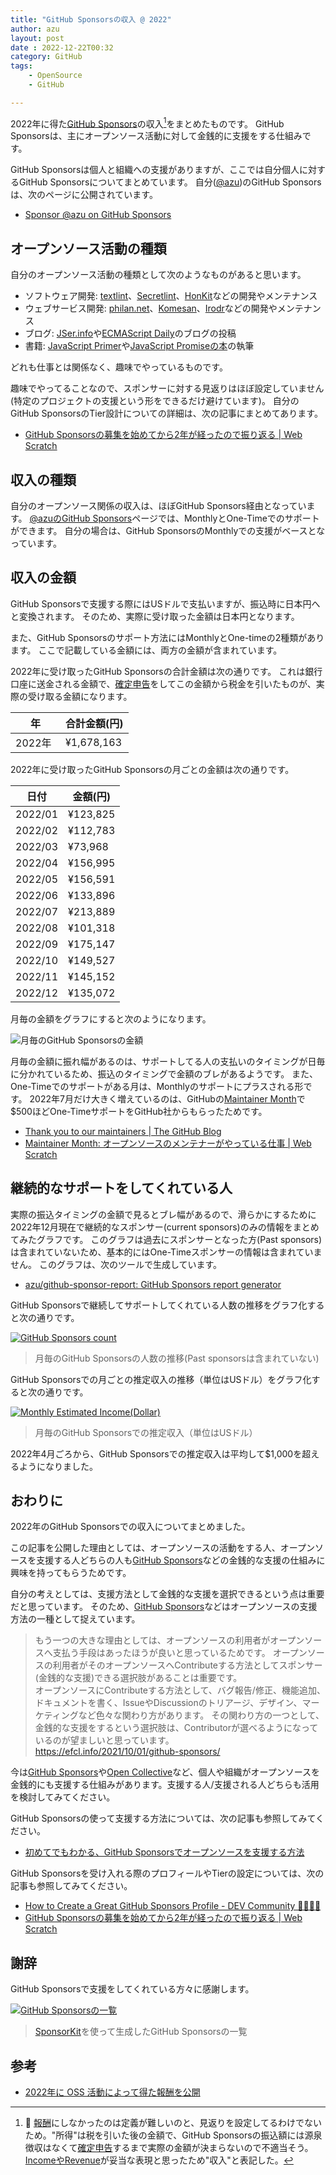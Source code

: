 ```yaml
---
title: "GitHub Sponsorsの収入 @ 2022"
author: azu
layout: post
date : 2022-12-22T00:32
category: GitHub
tags:
    - OpenSource
    - GitHub

---
```


2022年に得た[GitHub Sponsors](https://github.com/sponsors)の収入[^1]をまとめたものです。
GitHub Sponsorsは、主にオープンソース活動に対して金銭的に支援をする仕組みです。

GitHub Sponsorsは個人と組織への支援がありますが、ここでは自分個人に対するGitHub Sponsorsについてまとめています。
自分([@azu](https://github.com/azu))のGitHub Sponsorsは、次のページに公開されています。

- [Sponsor @azu on GitHub Sponsors](https://github.com/sponsors/azu)

## オープンソース活動の種類

自分のオープンソース活動の種類として次のようなものがあると思います。

- ソフトウェア開発: [textlint](https://github.com/textlint/textlint)、[Secretlint](https://github.com/secretlint/secretlint)、[HonKit](https://github.com/HonKit/HonKit)などの開発やメンテナンス
- ウェブサービス開発: [philan.net](https://philan.net/)、[Komesan](https://komesan.pages.dev/)、[Irodr](https://irodr.netlify.app/)などの開発やメンテナンス
- ブログ: [JSer.info](https://jser.info/)や[ECMAScript Daily](https://ecmascript-daily.github.io/)のブログの投稿
- 書籍: [JavaScript Primer](https://jsprimer.net/)や[JavaScript Promiseの本](https://azu.github.io/promises-book/)の執筆

どれも仕事とは関係なく、趣味でやっているものです。

趣味でやってることなので、スポンサーに対する見返りはほぼ設定していません(特定のプロジェクトの支援という形をできるだけ避けています)。
自分のGitHub SponsorsのTier設計についての詳細は、次の記事にまとめてあります。

- [GitHub Sponsorsの募集を始めてから2年が経ったので振り返る | Web Scratch](https://efcl.info/2021/10/01/github-sponsors/)

## 収入の種類

自分のオープンソース関係の収入は、ほぼGitHub Sponsors経由となっています。
[@azuのGitHub Sponsors](https://github.com/sponsors/azu)ページでは、MonthlyとOne-Timeでのサポートができます。
自分の場合は、GitHub SponsorsのMonthlyでの支援がベースとなっています。

## 収入の金額

GitHub Sponsorsで支援する際にはUSドルで支払いますが、振込時に日本円へと変換されます。
そのため、実際に受け取った金額は日本円となります。

また、GitHub Sponsorsのサポート方法にはMonthlyとOne-timeの2種類があります。
ここで記載している金額には、両方の金額が含まれています。

2022年に受け取ったGitHub Sponsorsの合計金額は次の通りです。
これは銀行口座に送金される金額で、[確定申告](https://github.com/azu/github-sponsors-tax)をしてこの金額から税金を引いたものが、実際の受け取る金額になります。

| 年　　　| 合計金額(円) |
| -----  |  ------|
| 2022年 |  ¥1,678,163 |

2022年に受け取ったGitHub Sponsorsの月ごとの金額は次の通りです。

| 日付 | 金額(円) | 
| -----  |  ------|
|2022/01 |  ¥123,825 |
|2022/02 |  ¥112,783 |
|2022/03 |  ¥73,968  |
|2022/04 |  ¥156,995 |
|2022/05 |  ¥156,591 |
|2022/06 |  ¥133,896 |
|2022/07 |  ¥213,889 |
|2022/08 |  ¥101,318 |
|2022/09 |  ¥175,147 |
|2022/10 |  ¥149,527 |
|2022/11 |  ¥145,152 |
|2022/12 |  ¥135,072 |

月毎の金額をグラフにすると次のようになります。

![月毎のGitHub Sponsorsの金額](/wp-content/uploads/2022/12/github-montly-yen.png)

月毎の金額に振れ幅があるのは、サポートしてる人の支払いのタイミングが日毎に分かれているため、振込のタイミングで金額のブレがあるようです。
また、One-Timeでのサポートがある月は、Monthlyのサポートにプラスされる形です。
2022年7月だけ大きく増えているのは、GitHubの[Maintainer Month](https://maintainermonth.github.com/)で$500ほどOne-TimeサポートをGitHub社からもらったためです。

- [Thank you to our maintainers | The GitHub Blog](https://github.blog/2022-06-24-thank-you-to-our-maintainers/)
- [Maintainer Month: オープンソースのメンテナーがやっている仕事 | Web Scratch](https://efcl.info/2022/07/01/maintainer-month/)

## 継続的なサポートをしてくれている人

実際の振込タイミングの金額で見るとブレ幅があるので、滑らかにするために2022年12月現在で継続的なスポンサー(current sponsors)のみの情報をまとめてみたグラフです。
このグラフは過去にスポンサーとなった方(Past sponsors)は含まれていないため、基本的にはOne-Timeスポンサーの情報は含まれていません。
このグラフは、次のツールで生成しています。

- [azu/github-sponsor-report: GitHub Sponsors report generator](https://github.com/azu/github-sponsor-report)

GitHub Sponsorsで継続してサポートしてくれている人数の推移をグラフ化すると次の通りです。

[![GitHub Sponsors count](/wp-content/uploads/2022/12/sponsors_count.svg)](/wp-content/uploads/2022/12/sponsors_count.svg)

> 月毎のGitHub Sponsorsの人数の推移(Past sponsorsは含まれていない)

GitHub Sponsorsでの月ごとの推定収入の推移（単位はUSドル）をグラフ化すると次の通りです。

[![Monthly Estimated Income(Dollar)](/wp-content/uploads/2022/12/estimated_income_dollar.svg)](/wp-content/uploads/2022/12/estimated_income_dollar.svg)

> 月毎のGitHub Sponsorsでの推定収入（単位はUSドル）

2022年4月ごろから、GitHub Sponsorsでの推定収入は平均して$1,000を超えるようになりました。

## おわりに

2022年のGitHub Sponsorsでの収入についてまとめました。

この記事を公開した理由としては、オープンソースの活動をする人、オープンソースを支援する人どちらの人も[GitHub Sponsors](https://github.com/sponsors)などの金銭的な支援の仕組みに興味を持ってもらうためです。

自分の考えとしては、支援方法として金銭的な支援を選択できるという点は重要だと思っています。
そのため、[GitHub Sponsors](https://github.com/sponsors)などはオープンソースの支援方法の一種として捉えています。

> もう一つの大きな理由としては、オープンソースの利用者がオープンソースへ支払う手段はあったほうが良いと思っているためです。 オープンソースの利用者がそのオープンソースへContributeする方法としてスポンサー(金銭的な支援)できる選択肢があることは重要です。  
> オープンソースにContributeする方法として、バグ報告/修正、機能追加、ドキュメントを書く、IssueやDiscussionのトリアージ、デザイン、マーケティングなど色々な関わり方があります。 その関わり方の一つとして、金銭的な支援をするという選択肢は、Contributorが選べるようになっているのが望ましいと思っています。  
> https://efcl.info/2021/10/01/github-sponsors/

今は[GitHub Sponsors](https://github.com/sponsors)や[Open Collective](https://opencollective.com/)など、個人や組織がオープンソースを金銭的にも支援する仕組みがあります。支援する人/支援される人どちらも活用を検討してみてください。

GitHub Sponsorsの使って支援する方法については、次の記事も参照してみてください。

- [初めてでもわかる、GitHub Sponsorsでオープンソースを支援する方法](https://zenn.dev/azu/articles/c48ad63e20ad75)

GitHub Sponsorsを受け入れる際のプロフィールやTierの設定については、次の記事も参照してみてください。

- [How to Create a Great GitHub Sponsors Profile - DEV Community 👩‍💻👨‍💻](https://dev.to/github/how-to-create-the-perfect-sponsors-profile-for-your-open-source-project-3747)
- [GitHub Sponsorsの募集を始めてから2年が経ったので振り返る | Web Scratch](https://efcl.info/2021/10/01/github-sponsors/)

## 謝辞

GitHub Sponsorsで支援をしてくれている方々に感謝します。

[![GitHub Sponsorsの一覧](/wp-content/uploads/2022/12/sponsors.png)](/wp-content/uploads/2022/12/sponsors.svg)

> [SponsorKit](https://github.com/antfu/sponsorkit)を使って生成したGitHub Sponsorsの一覧

## 参考

- [2022年に OSS 活動によって得た報酬を公開](https://sosukesuzuki.dev/advent/2022/14/)

[^1]: 📝 [報酬](https://ja.wikipedia.org/wiki/%E5%A0%B1%E9%85%AC)にしなかったのは定義が難しいのと、見返りを設定してるわけでないため。"所得"は税を引いた後の金額で、GitHub Sponsorsの振込額には源泉徴収はなくて[確定申告](https://github.com/azu/github-sponsors-tax)するまで実際の金額が決まらないので不適当そう。[IncomeやRevenue](https://english.chicken168.com/uriage/)が妥当な表現と思ったため"収入"と表記した。
